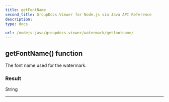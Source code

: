 ```yaml
---
title: getFontName
second_title: GroupDocs.Viewer for Node.js via Java API Reference
description: 
type: docs

url: /nodejs-java/groupdocs.viewer/watermark/getfontname/
---
```


## getFontName()  function

 The font name used for the watermark.
 

### Result
String


---


